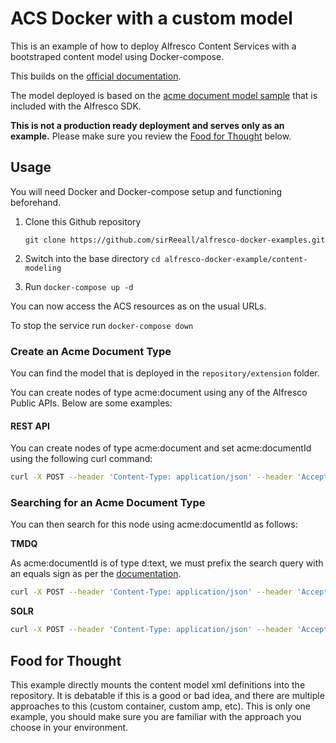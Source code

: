 # ACS Docker with a custom model

This is an example of how to deploy Alfresco Content Services with a bootstraped content model using Docker-compose.

This builds on the [official documentation](https://docs.alfresco.com/content-services/6.0/develop/repo-ext-points/content-model/).

The model deployed is based on the [acme document model sample](https://github.com/Alfresco/alfresco-sdk/blob/sdk-4.2/archetypes/alfresco-platform-jar-archetype/src/main/resources/archetype-resources/src/main/resources/alfresco/module/__artifactId__/model/content-model.xml) that is included with the Alfresco SDK.

**This is not a production ready deployment and serves only as an example.** Please make sure you review the [Food for Thought](#Food-for-thought) below.

## Usage

You will need Docker and Docker-compose setup and functioning beforehand.

1. Clone this Github repository

   `git clone https://github.com/sirReeall/alfresco-docker-examples.git`

2. Switch into the base directory `cd alfresco-docker-example/content-modeling`
3. Run `docker-compose up -d`

You can now access the ACS resources as on the usual URLs.

To stop the service run `docker-compose down`

### Create an Acme Document Type

You can find the model that is deployed in the `repository/extension` folder.

You can create nodes of type acme:document using any of the Alfresco Public APIs. Below are some examples:

#### REST API

You can create nodes of type acme:document and set acme:documentId using the following curl command:

```bash
curl -X POST --header 'Content-Type: application/json' --header 'Accept: application/json' --header 'Authorization: Basic YWRtaW46YWRtaW4=' -d '{ "name":"My acme doc", "nodeType":"acme:document",  "properties": { "acme:documentId": "A1234" } }' 'http://localhost:8080/alfresco/api/-default-/public/alfresco/versions/1/nodes/-my-/children'
```

### Searching for an Acme Document Type

You can then search for this node using acme:documentId as follows:

**TMDQ**

As acme:documentId is of type d:text, we must prefix the search query with an equals sign as per the [documentation](https://docs.alfresco.com/insight-engine/latest/config/transactional/#alfresco-fts-ql--tmdq).

```bash
curl -X POST --header 'Content-Type: application/json' --header 'Accept: application/json' --header 'Authorization: Basic YWRtaW46YWRtaW4=' -d '{ "query": { "query": "=acme:documentId:A1234" } }' 'http://localhost:8080/alfresco/api/-default-/public/search/versions/1/search'
```

**SOLR**

```bash
curl -X POST --header 'Content-Type: application/json' --header 'Accept: application/json' --header 'Authorization: Basic YWRtaW46YWRtaW4=' -d '{ "query": { "query": "=acme:documentId:A1234" } }' 'http://localhost:8080/alfresco/api/-default-/public/search/versions/1/search'
```

## Food for Thought

This example directly mounts the content model xml definitions into the repository. It is debatable if this is a good or bad idea, and there are multiple approaches to this (custom container, custom amp, etc). This is only one example, you should make sure you are familiar with the approach you choose in your environment.
